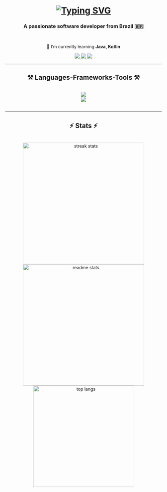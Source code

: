 <h1 align="center">
    <a href="https://git.io/typing-svg"><img src="https://readme-typing-svg.demolab.com?font=Fira+Code&pause=1000&width=435&lines=Hi%2C+there!+%F0%9F%91%8B;I'm+%C3%81lvaro+Andrade!+%F0%9F%A7%99%E2%80%8D%E2%99%82%EF%B8%8F" alt="Typing SVG" /></a>
</h1>

<h3 align="center">A passionate software developer from Brazil 🇧🇷</h3>

<br/>

<div align="center">

 🌱 I’m currently learning **Java, Kotlin**
 
 </div>

 <div align="center"> 
  <a href="mailto:alvaroandrdc@gmail.com">
    <img src="https://img.shields.io/badge/Gmail-333333?style=for-the-badge&logo=gmail&logoColor=red" />
  </a>
  <a href="https://www.linkedin.com/in/alvaroandrd/" target="_blank">
    <img src="https://img.shields.io/badge/LinkedIn-0077B5?style=for-the-badge&logo=linkedin&logoColor=white" target="_blank" />
  </a>
  <a href="https://github.com/alv1nho" target="_blank">
     <img src="https://img.shields.io/badge/Portfolio-FF5722?style=for-the-badge&logo=todoist&logoColor=white" target="_blank" /> <!-- sqlite, safari, google-chrome are other good icon options -->
  </a>
</div>

 <hr/>
 
<h2 align="center">⚒️ Languages-Frameworks-Tools ⚒️</h2>
<br/>
<div align="center">
    <img src="https://skillicons.dev/icons?i=github,java,kotlin,spring,angular,androidstudio,firebase" /><br>
    <img src="https://skillicons.dev/icons?i=postgres,postman,html,css,git" />
</div>

<br/>
<hr/>

<h2 align="center">⚡ Stats ⚡</h2>
<br>
<div align=center>
  <img width=390 src="https://streak-stats.demolab.com/?user=alv1nho&count_private=true&theme=react&border_radius=10" alt="streak stats"/>
  <img width=390 src="https://github-readme-stats.vercel.app/api?username=alv1nho&count_private=true&show_icons=true&theme=react&rank_icon=github&border_radius=10" alt="readme stats" />
  <br/>
  <img width=325 align="center" src="https://github-readme-stats.vercel.app/api/top-langs/?username=alv1nho&hide=HTML&langs_count=8&layout=compact&theme=react&border_radius=10&size_weight=0.5&count_weight=0.5&exclude_repo=github-readme-stats" alt="top langs" />
</div>
